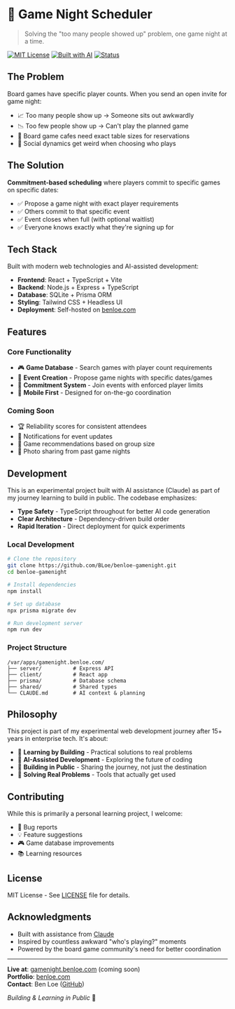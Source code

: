 # 🎲 Game Night Scheduler

> Solving the "too many people showed up" problem, one game night at a time.

[![MIT License](https://img.shields.io/badge/License-MIT-blue.svg)](LICENSE)
[![Built with AI](https://img.shields.io/badge/Built%20with-AI%20Assistance-purple)](https://claude.ai)
[![Status](https://img.shields.io/badge/Status-In%20Development-yellow)](https://gamenight.benloe.com)

## The Problem

Board games have specific player counts. When you send an open invite for game night:
- 📈 Too many people show up → Someone sits out awkwardly
- 📉 Too few people show up → Can't play the planned game
- 🎯 Board game cafes need exact table sizes for reservations
- 😬 Social dynamics get weird when choosing who plays

## The Solution

**Commitment-based scheduling** where players commit to specific games on specific dates:
- ✅ Propose a game night with exact player requirements
- ✅ Others commit to that specific event
- ✅ Event closes when full (with optional waitlist)
- ✅ Everyone knows exactly what they're signing up for

## Tech Stack

Built with modern web technologies and AI-assisted development:

- **Frontend**: React + TypeScript + Vite
- **Backend**: Node.js + Express + TypeScript  
- **Database**: SQLite + Prisma ORM
- **Styling**: Tailwind CSS + Headless UI
- **Deployment**: Self-hosted on [benloe.com](https://benloe.com)

## Features

### Core Functionality
- 🎮 **Game Database** - Search games with player count requirements
- 📅 **Event Creation** - Propose game nights with specific dates/games
- 🤝 **Commitment System** - Join events with enforced player limits
- 📱 **Mobile First** - Designed for on-the-go coordination

### Coming Soon
- 🏆 Reliability scores for consistent attendees
- 🔔 Notifications for event updates
- 🎯 Game recommendations based on group size
- 📸 Photo sharing from past game nights

## Development

This is an experimental project built with AI assistance (Claude) as part of my journey learning to build in public. The codebase emphasizes:

- **Type Safety** - TypeScript throughout for better AI code generation
- **Clear Architecture** - Dependency-driven build order
- **Rapid Iteration** - Direct deployment for quick experiments

### Local Development

```bash
# Clone the repository
git clone https://github.com/BLoe/benloe-gamenight.git
cd benloe-gamenight

# Install dependencies
npm install

# Set up database
npx prisma migrate dev

# Run development server
npm run dev
```

### Project Structure

```
/var/apps/gamenight.benloe.com/
├── server/          # Express API
├── client/          # React app
├── prisma/          # Database schema
├── shared/          # Shared types
└── CLAUDE.md        # AI context & planning
```

## Philosophy

This project is part of my experimental web development journey after 15+ years in enterprise tech. It's about:

- 🚀 **Learning by Building** - Practical solutions to real problems
- 🤖 **AI-Assisted Development** - Exploring the future of coding
- 📖 **Building in Public** - Sharing the journey, not just the destination
- 🎯 **Solving Real Problems** - Tools that actually get used

## Contributing

While this is primarily a personal learning project, I welcome:
- 🐛 Bug reports
- 💡 Feature suggestions  
- 🎮 Game database improvements
- 📚 Learning resources

## License

MIT License - See [LICENSE](LICENSE) file for details.

## Acknowledgments

- Built with assistance from [Claude](https://claude.ai)
- Inspired by countless awkward "who's playing?" moments
- Powered by the board game community's need for better coordination

---

**Live at**: [gamenight.benloe.com](https://gamenight.benloe.com) (coming soon)  
**Portfolio**: [benloe.com](https://benloe.com)  
**Contact**: Ben Loe ([GitHub](https://github.com/BLoe))

*Building & Learning in Public* 🎲